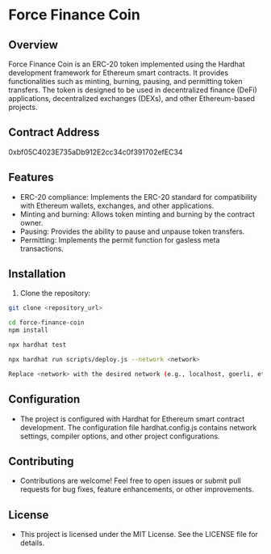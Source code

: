 # Force Finance Coin

## Overview

Force Finance Coin is an ERC-20 token implemented using the Hardhat development framework for Ethereum smart contracts. It provides functionalities such as minting, burning, pausing, and permitting token transfers. The token is designed to be used in decentralized finance (DeFi) applications, decentralized exchanges (DEXs), and other Ethereum-based projects.

## Contract Address

0xbf05C4023E735aDb912E2cc34c0f391702efEC34

## Features

- ERC-20 compliance: Implements the ERC-20 standard for compatibility with Ethereum wallets, exchanges, and other applications.
- Minting and burning: Allows token minting and burning by the contract owner.
- Pausing: Provides the ability to pause and unpause token transfers.
- Permitting: Implements the permit function for gasless meta transactions.

## Installation

1. Clone the repository:

```bash
git clone <repository_url>

cd force-finance-coin
npm install

npx hardhat test

npx hardhat run scripts/deploy.js --network <network>

Replace <network> with the desired network (e.g., localhost, goerli, ethereum mainnet).
```

## Configuration

- The project is configured with Hardhat for Ethereum smart contract development. The configuration file hardhat.config.js contains network settings, compiler options, and other project configurations.

## Contributing

- Contributions are welcome! Feel free to open issues or submit pull requests for bug fixes, feature enhancements, or other improvements.

## License

- This project is licensed under the MIT License. See the LICENSE file for details.

